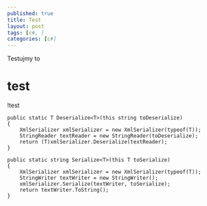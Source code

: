 ```yaml
---
published: true
title: Test
layout: post
tags: [c#, ]
categories: [c#]
---
```

Testujmy to
# test
!test

    public static T Deserialize<T>(this string toDeserialize)
    {
        XmlSerializer xmlSerializer = new XmlSerializer(typeof(T));
        StringReader textReader = new StringReader(toDeserialize);
        return (T)xmlSerializer.Deserialize(textReader);
    }
 
    public static string Serialize<T>(this T toSerialize)
    {
        XmlSerializer xmlSerializer = new XmlSerializer(typeof(T));
        StringWriter textWriter = new StringWriter();
        xmlSerializer.Serialize(textWriter, toSerialize);
        return textWriter.ToString();
    }
